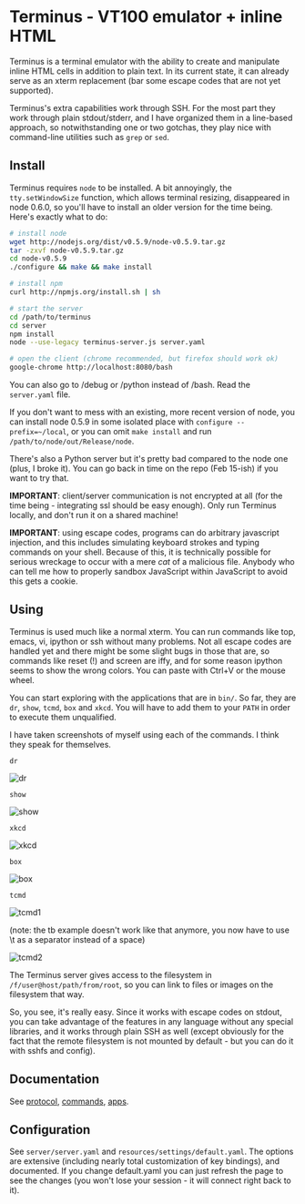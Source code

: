 
Terminus - VT100 emulator + inline HTML
=======================================

Terminus is a terminal emulator with the ability to create and
manipulate inline HTML cells in addition to plain text. In its current
state, it can already serve as an xterm replacement (bar some escape
codes that are not yet supported).

Terminus's extra capabilities work through SSH. For the most part they
work through plain stdout/stderr, and I have organized them in a
line-based approach, so notwithstanding one or two gotchas, they play
nice with command-line utilities such as `grep` or `sed`.


Install
-------

Terminus requires `node` to be installed. A bit annoyingly, the
`tty.setWindowSize` function, which allows terminal resizing,
disappeared in node 0.6.0, so you'll have to install an older version
for the time being. Here's exactly what to do:

``` bash
# install node
wget http://nodejs.org/dist/v0.5.9/node-v0.5.9.tar.gz
tar -zxvf node-v0.5.9.tar.gz
cd node-v0.5.9
./configure && make && make install

# install npm
curl http://npmjs.org/install.sh | sh

# start the server
cd /path/to/terminus
cd server
npm install
node --use-legacy terminus-server.js server.yaml

# open the client (chrome recommended, but firefox should work ok)
google-chrome http://localhost:8080/bash
```

You can also go to /debug or /python instead of /bash. Read the
`server.yaml` file.

If you don't want to mess with an existing, more recent version of
node, you can install node 0.5.9 in some isolated place with
`configure --prefix=~/local`, or you can omit `make install` and run
`/path/to/node/out/Release/node`.

There's also a Python server but it's pretty bad compared to the node
one (plus, I broke it). You can go back in time on the repo (Feb
15-ish) if you want to try that.

**IMPORTANT**: client/server communication is not encrypted at all
(for the time being - integrating ssl should be easy enough). Only run
Terminus locally, and don't run it on a shared machine!

**IMPORTANT**: using escape codes, programs can do arbitrary
javascript injection, and this includes simulating keyboard strokes
and typing commands on your shell. Because of this, it is technically
possible for serious wreckage to occur with a mere *cat* of a
malicious file. Anybody who can tell me how to properly sandbox
JavaScript within JavaScript to avoid this gets a cookie.


Using
-----

Terminus is used much like a normal xterm. You can run commands like
top, emacs, vi, ipython or ssh without many problems. Not all escape
codes are handled yet and there might be some slight bugs in those
that are, so commands like reset (!) and screen are iffy, and for some
reason ipython seems to show the wrong colors. You can paste with
Ctrl+V or the mouse wheel.

You can start exploring with the applications that are in `bin/`. So
far, they are `dr`, `show`, `tcmd`, `box` and `xkcd`. You will have to
add them to your `PATH` in order to execute them unqualified.

I have taken screenshots of myself using each of the commands. I think
they speak for themselves.

```
dr
```

![dr](https://raw.github.com/breuleux/terminus/master/media/screenshots/dr.png)

```
show
```

![show](https://raw.github.com/breuleux/terminus/master/media/screenshots/limecat.png)


```
xkcd
```

![xkcd](https://raw.github.com/breuleux/terminus/master/media/screenshots/xkcd.png)


```
box
```

![box](https://raw.github.com/breuleux/terminus/master/media/screenshots/box.png)


```
tcmd
```

![tcmd1](https://raw.github.com/breuleux/terminus/master/media/screenshots/tcmd.png)

(note: the tb example doesn't work like that anymore, you now have to
use \t as a separator instead of a space)

![tcmd2](https://raw.github.com/breuleux/terminus/master/media/screenshots/sandwich.png)

The Terminus server gives access to the filesystem in
`/f/user@host/path/from/root`, so you can link to files or images on
the filesystem that way.

So, you see, it's really easy. Since it works with escape codes on
stdout, you can take advantage of the features in any language without
any special libraries, and it works through plain SSH as well (except
obviously for the fact that the remote filesystem is not mounted by
default - but you can do it with sshfs and config).

Documentation
-------------

See
 [protocol](https://github.com/breuleux/terminus/blob/master/doc/protocol.md),
 [commands](https://github.com/breuleux/terminus/blob/master/doc/commands.md),
 [apps](https://github.com/breuleux/terminus/blob/master/doc/apps.md).

Configuration
-------------

See `server/server.yaml` and `resources/settings/default.yaml`. The
options are extensive (including nearly total customization of key
bindings), and documented. If you change default.yaml you can just
refresh the page to see the changes (you won't lose your session - it
will connect right back to it).

